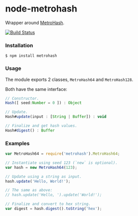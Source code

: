 # node-metrohash

Wrapper around [MetroHash](https://github.com/jandrewrogers/MetroHash).
 
[![Build Status](https://travis-ci.org/robertklep/node-metrohash.svg)](https://travis-ci.org/robertklep/node-metrohash)

### Installation

```
$ npm install metrohash
```

### Usage

The module exports 2 classes, `MetroHash64` and `MetroHash128`.

Both have the same interface:

``` javascript
// Constructor.
Hash([ seed:Number = 0 ]) : Object

// Update.
Hash#update(input : [String | Buffer]) : void

// Finalize and get hash values.
Hash#digest() : Buffer
```

### Examples

``` javascript
var MetroHash64 = require('metrohash').MetroHash64;

// Instantiate using seed 123 (`new` is optional).
var hash = new MetroHash64(123);

// Update using a string as input.
hash.update('Hello, World!');

// The same as above:
// hash.update('Hello, ').update('World!');

// Finalize and convert to hex string.
var digest = hash.digest().toString('hex');
```
